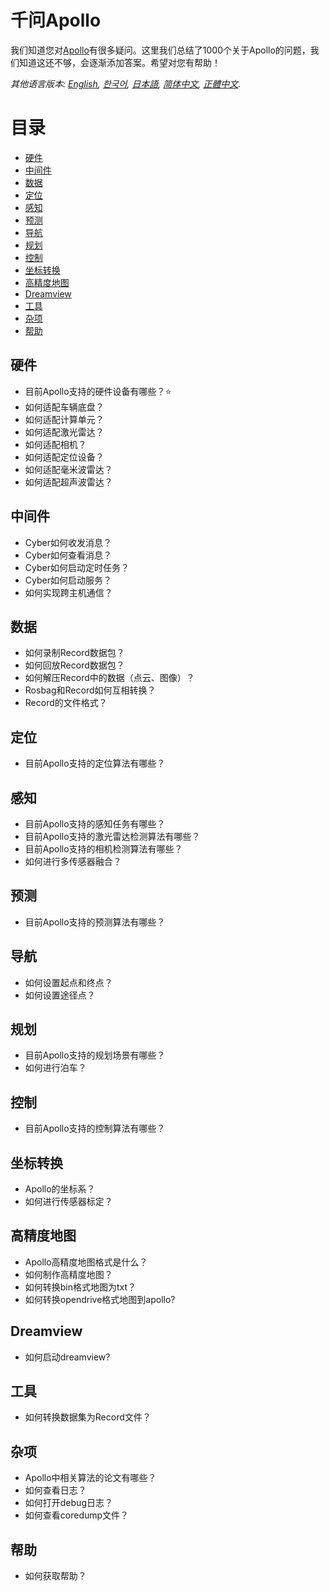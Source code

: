 # 千问Apollo
我们知道您对[Apollo](https://github.com/ApolloAuto/apollo)有很多疑问。这里我们总结了1000个关于Apollo的问题，我们知道这还不够，会逐渐添加答案。希望对您有帮助！

*其他语言版本: [English](README.md), [한국어](README.ko.md), [日本語](README.ja.md), [简体中文](README.zh-cn.md), [正體中文](README.zh-tw.md).*

# 目录
- [硬件](#hardware)
- [中间件](#cyber)
- [数据](#data)
- [定位](#localization)
- [感知](#perception)
- [预测](#prediction)
- [导航](#routing)
- [规划](#planning)
- [控制](#control)
- [坐标转换](#transform)
- [高精度地图](#map)
- [Dreamview](#dreamview)
- [工具](#tools)
- [杂项](#misc)
- [帮助](#help)

## 硬件

- 目前Apollo支持的硬件设备有哪些？:star:
- 如何适配车辆底盘？
- 如何适配计算单元？
- 如何适配激光雷达？
- 如何适配相机？
- 如何适配定位设备？
- 如何适配毫米波雷达？
- 如何适配超声波雷达？

## 中间件

- Cyber如何收发消息？
- Cyber如何查看消息？
- Cyber如何启动定时任务？
- Cyber如何启动服务？
- 如何实现跨主机通信？

## 数据

- 如何录制Record数据包？
- 如何回放Record数据包？
- 如何解压Record中的数据（点云、图像）？
- Rosbag和Record如何互相转换？
- Record的文件格式？

## 定位

- 目前Apollo支持的定位算法有哪些？

## 感知

- 目前Apollo支持的感知任务有哪些？
- 目前Apollo支持的激光雷达检测算法有哪些？
- 目前Apollo支持的相机检测算法有哪些？
- 如何进行多传感器融合？

## 预测

- 目前Apollo支持的预测算法有哪些？

## 导航

- 如何设置起点和终点？
- 如何设置途径点？

## 规划

- 目前Apollo支持的规划场景有哪些？
- 如何进行泊车？

## 控制

- 目前Apollo支持的控制算法有哪些？

## 坐标转换

- Apollo的坐标系？
- 如何进行传感器标定？

## 高精度地图

- Apollo高精度地图格式是什么？
- 如何制作高精度地图？
- 如何转换bin格式地图为txt？
- 如何转换opendrive格式地图到apollo?

## Dreamview

- 如何启动dreamview?

## 工具

- 如何转换数据集为Record文件？

## 杂项

- Apollo中相关算法的论文有哪些？
- 如何查看日志？
- 如何打开debug日志？
- 如何查看coredump文件？

## 帮助

- 如何获取帮助？
